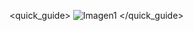 <quick_guide>
![Imagen1](http://static.energysistem.com/images/manuals/42674/56e991e53bde1.jpg)
</quick_guide>
